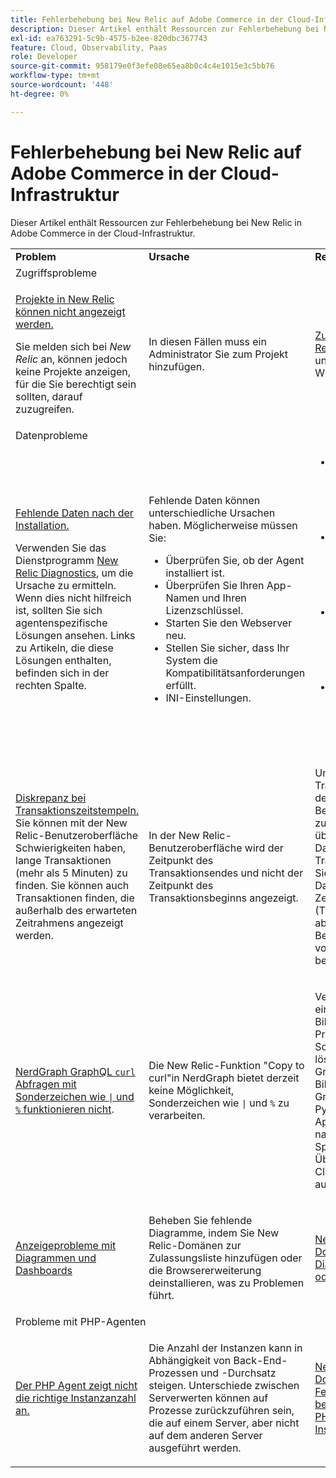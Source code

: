 ```yaml
---
title: Fehlerbehebung bei New Relic auf Adobe Commerce in der Cloud-Infrastruktur
description: Dieser Artikel enthält Ressourcen zur Fehlerbehebung bei New Relic in Adobe Commerce in der Cloud-Infrastruktur.
exl-id: ea763291-5c9b-4575-b2ee-820dbc367743
feature: Cloud, Observability, Paas
role: Developer
source-git-commit: 958179e0f3efe08e65ea8b0c4c4e1015e3c5bb76
workflow-type: tm+mt
source-wordcount: '448'
ht-degree: 0%

---
```


# Fehlerbehebung bei New Relic auf Adobe Commerce in der Cloud-Infrastruktur

Dieser Artikel enthält Ressourcen zur Fehlerbehebung bei New Relic in Adobe Commerce in der Cloud-Infrastruktur.

<table>
<tbody>
<tr>
<td class="wysiwyg-text-align-center"><strong>Problem</strong></td>
<td class="wysiwyg-text-align-center"><strong>Ursache</strong></td>
<td class="wysiwyg-text-align-center"><strong>Ressourcen</strong></td>
</tr>
<tr>
<td class="wysiwyg-text-align-center" colspan="3">Zugriffsprobleme</td>
</tr>
<tr>
<td>
<p><u>Projekte in New Relic können nicht angezeigt werden.</u></p>
<p>Sie melden sich bei <em>New Relic</em> an, können jedoch keine Projekte anzeigen, für die Sie berechtigt sein sollten, darauf zuzugreifen.</p>
</td>
<td>
<p>In diesen Fällen muss ein Administrator Sie zum Projekt hinzufügen.</p>
</td>
<td>
<p><a href="https://experienceleague.adobe.com/docs/commerce-knowledge-base/kb/faq/access-new-relic-services.html">Zugriff auf New Relic-Dienste</a> in unserer Wissensdatenbank.</p>
</td>
</tr>
<tr>
<td class="wysiwyg-text-align-center" colspan="3">Datenprobleme</td>
</tr>
<tr>
<td>
<p><u>Fehlende Daten nach der Installation.</u></p>
<p>Verwenden Sie das Dienstprogramm <a href="https://docs.newrelic.com/docs/agents/manage-apm-agents/troubleshooting/new-relic-diagnostics">New Relic Diagnostics</a>, um die Ursache zu ermitteln. Wenn dies nicht hilfreich ist, sollten Sie sich agentenspezifische Lösungen ansehen. Links zu Artikeln, die diese Lösungen enthalten, befinden sich in der rechten Spalte.</p>
</td>
<td>
<p>Fehlende Daten können unterschiedliche Ursachen haben. Möglicherweise müssen Sie:</p>
<ul>
<li>Überprüfen Sie, ob der Agent installiert ist.</li>
<li>Überprüfen Sie Ihren App-Namen und Ihren Lizenzschlüssel.</li>
<li>Starten Sie den Webserver neu.</li>
<li>Stellen Sie sicher, dass Ihr System die Kompatibilitätsanforderungen erfüllt.</li>
<li>INI-Einstellungen.</li>
</ul>
</td>
<td>
<ul>
<li><a href="https://docs.newrelic.com/docs/agents/manage-apm-agents/troubleshooting/not-seeing-data#apm-agents">New Relic-Dokumentation &gt; APM-Agenten &gt; Keine Daten anzeigen</a></li>
<li><a href="https://docs.newrelic.com/docs/agents/manage-apm-agents/troubleshooting/not-seeing-data#browser-agent">New Relic-Dokumentation &gt; New Relic-Browser &gt; Nicht anzeigen von Daten</a></li>
<li><a href="https://docs.newrelic.com/docs/agents/manage-apm-agents/troubleshooting/not-seeing-data#infrastructure-agents">New Relic-Dokumentation &gt; New Relic-Infrastruktur &gt; Nicht anzeigen von Daten</a></li>
<li><a href="https://docs.newrelic.com/docs/agents/manage-apm-agents/troubleshooting/not-seeing-data#mobile-agents">New Relic-Dokumentation &gt; New Relic Mobile &gt; Keine Daten anzeigen</a></li>
</ul>
</td>
</tr>
<tr>
<td>
<p><u>Diskrepanz bei Transaktionszeitstempeln.</u> Sie können mit der New Relic-Benutzeroberfläche Schwierigkeiten haben, lange Transaktionen (mehr als 5 Minuten) zu finden. Sie können auch Transaktionen finden, die außerhalb des erwarteten Zeitrahmens angezeigt werden.</p>
</td>
<td>
<p>In der New Relic-Benutzeroberfläche wird der Zeitpunkt des Transaktionsendes und nicht der Zeitpunkt des Transaktionsbeginns angezeigt.</p>
</td>
<td>
<p>Um den Anfang der Transaktion mithilfe der New Relic-Benutzeroberfläche zu berechnen, überprüfen Sie die Dauer der Transaktion. Ziehen Sie den Betrag der Dauer vom Zeitstempel (Transaktionsende) ab, der von der Benutzeroberfläche von New Relic bereitgestellt wird.</p>
</td>
</tr>
<tr>
<td>
<p><u>NerdGraph GraphQL <code>curl</code> Abfragen mit Sonderzeichen wie <code>|</code> und <code>%</code> funktionieren nicht</u>.</p>
</td>
<td>
<p>Die New Relic-Funktion "Copy to curl"in NerdGraph bietet derzeit keine Möglichkeit, Sonderzeichen wie <code>|</code> und <code>%</code> zu verarbeiten.</p>
</td>
<td>
<p>Verwenden Sie eine andere API-Bibliothek, um das Problem mit Sonderzeichen zu lösen. Beispiel: GraphQLClient-Bibliothek für GraphQL-API in Python oder Apache.commons nach Java-Sprachaufrufen. Überprüfen Sie Client-Bibliotheken auf <a href="https://graphql.org/code/">GraphQL</a>.</p>
</td>
</tr>
<tr>
<td>
<p><u>Anzeigeprobleme mit Diagrammen und Dashboards</u></p>
</td>
<td>
<p>Beheben Sie fehlende Diagramme, indem Sie New Relic-Domänen zur Zulassungsliste hinzufügen oder die Browsererweiterung deinstallieren, was zu Problemen führt.</p>
</td>
<td>
<p><a href="https://docs.newrelic.com/docs/apm/new-relic-apm/troubleshooting/charts-missing-or-do-not-render">New Relic-Dokumentation &gt; Diagramme fehlen oder nicht rendern</a> </p>
</td>
</tr>
<tr>
<td class="wysiwyg-text-align-center" colspan="3">Probleme mit PHP-Agenten</td>
</tr>
<tr>
<td>
<p><u>Der PHP Agent zeigt nicht die richtige Instanzanzahl an.</u></p>
</td>
<td>
<p>Die Anzahl der Instanzen kann in Abhängigkeit von Back-End-Prozessen und -Durchsatz steigen. Unterschiede zwischen Serverwerten können auf Prozesse zurückzuführen sein, die auf einem Server, aber nicht auf dem anderen Server ausgeführt werden.</p>
</td>
<td>
<p><a href="https://docs.newrelic.com/docs/agents/php-agent/troubleshooting/troubleshoot-php-agent-instance-count">New Relic-Dokumentation &gt; Fehlerbehebung bei der Anzahl der PHP-Agent-Instanzen</a> </p>
</td>
</tr>
</tbody>
</table>
